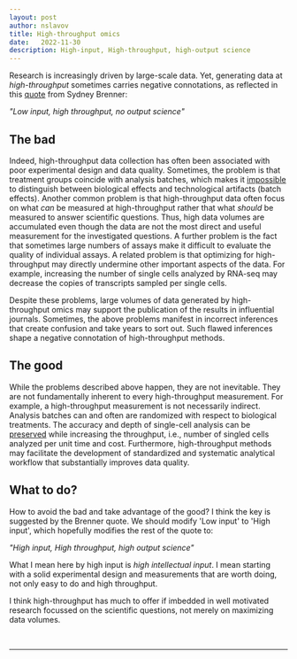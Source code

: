 ```yaml
---
layout: post
author: nslavov
title: High-throughput omics
date:   2022-11-30
description: High-input, High-throughput, high-output science
---
```





<p class="intro"><span class="dropcap">R</span>esearch is increasingly driven by large-scale data. Yet, generating data at <i>high-throughput</i> sometimes carries negative connotations, as reflected in this <a href="https://www.nature.com/articles/nrm2320" target="_blanck">quote</a> from Sydney Brenner:</p>  


*"Low input, high throughput, no output science"*

## The bad
Indeed, high-throughput data collection has often been associated with poor experimental design and data quality. Sometimes, the problem is that treatment groups coincide with analysis batches, which makes it [impossible](https://www.ncbi.nlm.nih.gov/pmc/articles/PMC4516019/) to distinguish between biological effects and technological artifacts (batch effects). Another common problem is that high-throughput data often focus on what *can* be measured at high-throughput rather that what *should* be measured to answer scientific questions. Thus, high data volumes are accumulated even though the data are not the most direct and useful measurement for the investigated questions. A further problem is the fact that sometimes large numbers of assays make it difficult to evaluate the quality of individual assays. A related problem is that optimizing for high-throughput may directly undermine other important aspects of the data. For example, increasing the number of single cells analyzed by RNA-seq may decrease the copies of transcripts sampled per single cells.



Despite these problems, large volumes of data generated by high-throughput omics may support the publication of the results in influential journals. Sometimes, the above problems manifest in incorrect inferences that create confusion and take years to sort out. Such flawed inferences shape a negative connotation of high-throughput methods.                       



## The good
While the problems described above happen, they are not inevitable. They are not fundamentally inherent to every high-throughput measurement. For example, a high-throughput measurement is not necessarily indirect. Analysis batches can and often are randomized with respect to biological treatments. The accuracy and depth of single-cell analysis can be [preserved](https://www.nature.com/articles/s41587-022-01389-w) while increasing the throughput, i.e., number of singled cells analyzed per unit time and cost. Furthermore, high-throughput methods may facilitate the development of standardized and systematic analytical workflow that substantially improves data quality.           


## What to do?
How to avoid the bad and take advantage of the good? I think the key is suggested by the Brenner quote. We should modify 'Low input' to 'High input', which hopefully modifies the rest of the quote to:


*"High input, High throughput, high output science"*

What I mean here by high input is *high intellectual input*. I mean starting with a solid experimental design and measurements that are worth doing, not only easy to do and high throughput.

I think high-throughput has much to offer if imbedded in well motivated research focussed on the scientific questions, not merely on maximizing data volumes.   


<br>


------
<!--
## Comments
Please leave comments as responses to the tweet below:


<blockquote class="twitter-tweet tw-align-center" ><p lang="en" dir="ltr" >Forthcoming changes in my life motivated me to reflect on my views and to share some thoughts.<br><br>The first installment is in this post, which carries personal reverberations.<a href="https://t.co/FkW373Tl3j">https://t.co/FkW373Tl3j</a></p>&mdash; Prof. Nikolai Slavov (@slavov_n) <a href="https://twitter.com/slavov_n/status/1555146276609540096?ref_src=twsrc%5Etfw">August 4, 2022</a></blockquote> <script async src="https://platform.twitter.com/widgets.js" charset="utf-8"></script>
-->
